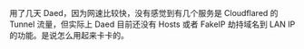 用了几天 Daed，因为网速比较快，没有感觉到有几个服务是 Cloudflared 的 Tunnel 流量，但实际上 Daed 目前还没有 Hosts 或者 FakeIP 劫持域名到 LAN IP 的功能。是说怎么用起来卡卡的。

